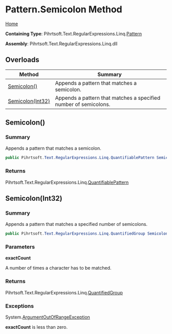 # Pattern\.Semicolon Method

[Home](../../../../../../README.md)

**Containing Type**: Pihrtsoft\.Text\.RegularExpressions\.Linq\.[Pattern](../README.md)

**Assembly**: Pihrtsoft\.Text\.RegularExpressions\.Linq\.dll

## Overloads

| Method | Summary |
| ------ | ------- |
| [Semicolon()](#Pihrtsoft_Text_RegularExpressions_Linq_Pattern_Semicolon) | Appends a pattern that matches a semicolon\. |
| [Semicolon(Int32)](#Pihrtsoft_Text_RegularExpressions_Linq_Pattern_Semicolon_System_Int32_) | Appends a pattern that matches a specified number of semicolons\. |

## Semicolon\(\) <a name="Pihrtsoft_Text_RegularExpressions_Linq_Pattern_Semicolon"></a>

### Summary

Appends a pattern that matches a semicolon\.

```csharp
public Pihrtsoft.Text.RegularExpressions.Linq.QuantifiablePattern Semicolon()
```

### Returns

Pihrtsoft\.Text\.RegularExpressions\.Linq\.[QuantifiablePattern](../../QuantifiablePattern/README.md)

## Semicolon\(Int32\) <a name="Pihrtsoft_Text_RegularExpressions_Linq_Pattern_Semicolon_System_Int32_"></a>

### Summary

Appends a pattern that matches a specified number of semicolons\.

```csharp
public Pihrtsoft.Text.RegularExpressions.Linq.QuantifiedGroup Semicolon(int exactCount)
```

### Parameters

**exactCount**

A number of times a character has to be matched\.

### Returns

Pihrtsoft\.Text\.RegularExpressions\.Linq\.[QuantifiedGroup](../../QuantifiedGroup/README.md)

### Exceptions

System\.[ArgumentOutOfRangeException](https://docs.microsoft.com/en-us/dotnet/api/system.argumentoutofrangeexception)

**exactCount** is less than zero\.

